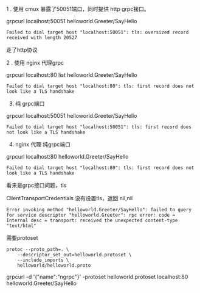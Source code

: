 
1 . 使用 cmux 暴露了50051端口，同时提供 http grpc接口。

grpcurl localhost:50051 helloworld.Greeter/SayHello

```
Failed to dial target host "localhost:50051": tls: oversized record received with length 20527
```

走了http协议


2 . 使用 nginx 代理grpc

grpcurl localhost:80 list helloworld.Greeter/SayHello

```
Failed to dial target host "localhost:80": tls: first record does not look like a TLS handshake
```

3. 纯 grpc端口

grpcurl localhost:50051 helloworld.Greeter/SayHello

```
Failed to dial target host "localhost:50051": tls: first record does not look like a TLS handshake
```

4. nginx 代理 纯grpc端口

grpcurl localhost:80 helloworld.Greeter/SayHello


```
Failed to dial target host "localhost:80": tls: first record does not look like a TLS handshake
```

看来是grpc接口问题，tls

ClientTransportCredentials 没有设置tls，返回 nil,nil

```
Error invoking method "helloworld.Greeter/SayHello": failed to query for service descriptor "helloworld.Greeter": rpc error: code = Internal desc = transport: received the unexpected content-type "text/html"
```

需要protoset

```
protoc --proto_path=. \
    --descriptor_set_out=helloworld.protoset \
    --include_imports \
    helloworld/helloworld.proto
```

grpcurl -d '{"name":"ngrpc"}' -protoset helloworld.protoset localhost:80 helloworld.Greeter/SayHello

